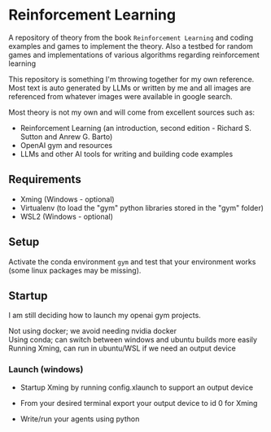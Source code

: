 # Reinforcement Learning

A repository of theory from the book `Reinforcement Learning` and coding examples and games to implement the theory. Also a testbed for random games and implementations of various algorithms regarding reinforcement learning

This repository is something I'm throwing together for my own reference. Most text is auto generated by LLMs or written by me and all images are referenced from whatever images were available in google search.

Most theory is not my own and will come from excellent sources such as:

- Reinforcement Learning (an introduction, second edition - Richard S. Sutton and Anrew G. Barto)
- OpenAI gym and resources
- LLMs and other AI tools for writing and building code examples

## Requirements

- Xming (Windows - optional)   
- Virtualenv (to load the "gym" python libraries stored in the "gym" folder)
- WSL2 (Windows - optional)  

## Setup

Activate the conda environment `gym` and test that your environment works (some linux packages may be missing).

## Startup

I am still deciding how to launch my openai gym projects.

Not using docker; we avoid needing nvidia docker  
Using conda; can switch between windows and ubuntu builds more easily
Running Xming, can run in ubuntu/WSL if we need an output device

### Launch (windows)

- Startup Xming by running config.xlaunch to support an output device  

- From your desired terminal export your output device to id 0  for Xming  

- Write/run your agents using python   

